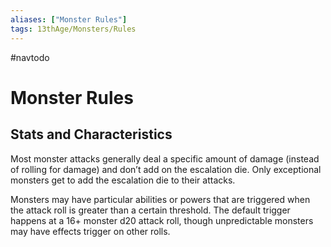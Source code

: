 ```yaml
---
aliases: ["Monster Rules"]
tags: 13thAge/Monsters/Rules
---
```


#navtodo 

# Monster Rules

## Stats and Characteristics

Most monster attacks generally deal a specific amount of damage (instead of rolling for damage) and don’t add on the escalation die. Only exceptional monsters get to add the escalation die to their attacks.

Monsters may have particular abilities or powers that are triggered when the attack roll is greater than a certain threshold. The default trigger happens at a 16+ monster d20 attack roll, though unpredictable monsters may have effects trigger on other rolls.

